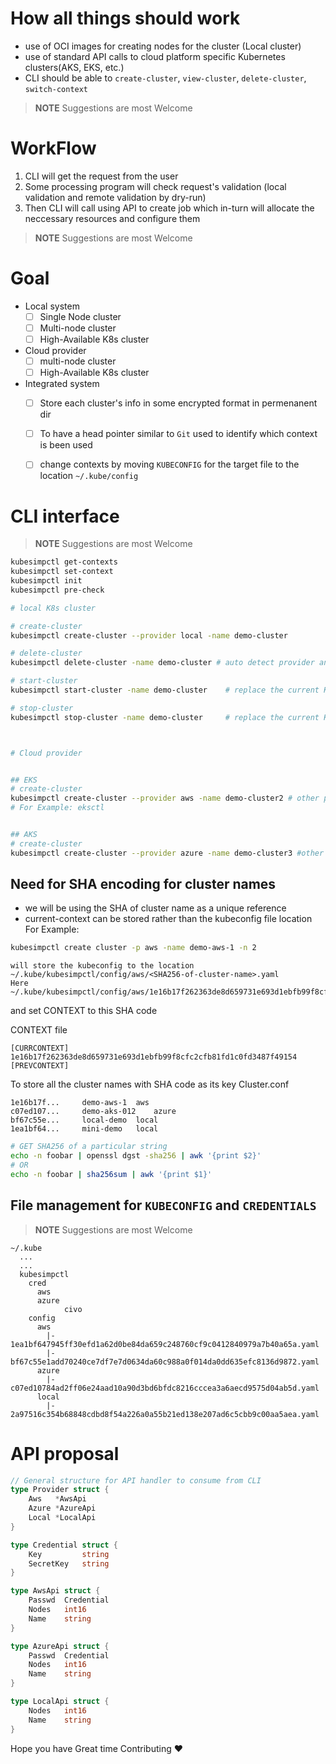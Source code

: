 # How all things should work

* use of OCI images for creating nodes for the cluster (Local cluster)
* use of standard API calls to cloud platform specific Kubernetes clusters(AKS, EKS, etc.)
* CLI should be able to `create-cluster`, `view-cluster`, `delete-cluster`, `switch-context`

> **NOTE**
> Suggestions are most Welcome

# WorkFlow

1. CLI will get the request from the user
2. Some processing program will check request's validation (local validation and remote validation by dry-run)
3. Then CLI will call using API to create job which in-turn will allocate the neccessary resources and configure them

> **NOTE**
> Suggestions are most Welcome

# Goal

- Local system
	- [  ] Single Node cluster
	- [  ] Multi-node cluster
	- [  ] High-Available K8s cluster
- Cloud provider
	- [  ] multi-node cluster
	- [  ] High-Available K8s cluster
- Integrated system
	- [  ] Store each cluster's info in some encrypted format in permenanent dir
	- [  ] To have a head pointer similar to `Git` used to identify which context is been used
    - [  ] change contexts by moving `KUBECONFIG` for the target file to the location `~/.kube/config`


# CLI interface

> **NOTE**
> Suggestions are most Welcome

```bash
kubesimpctl get-contexts
kubesimpctl set-context
kubesimpctl init
kubesimpctl pre-check

# local K8s cluster

# create-cluster
kubesimpctl create-cluster --provider local -name demo-cluster

# delete-cluster
kubesimpctl delete-cluster -name demo-cluster # auto detect provider and delete the resources

# start-cluster
kubesimpctl start-cluster -name demo-cluster 	# replace the current KUBECONFIG if present with the specific cluster's kubeconfig

# stop-cluster
kubesimpctl stop-cluster -name demo-cluster		# replace the current KUBECONFIG with the previous one if present or else empty config file



# Cloud provider


## EKS
# create-cluster
kubesimpctl create-cluster --provider aws -name demo-cluster2 # other paramaters for EKS specific
# For Example: eksctl


## AKS
# create-cluster
kubesimpctl create-cluster --provider azure -name demo-cluster3 #other paramaters for EKS specific

```


## Need for SHA encoding for cluster names
- we will be using the SHA of cluster name as a unique reference
- current-context can be stored rather than the kubeconfig file location
  For Example:
```bash
kubesimpctl create cluster -p aws -name demo-aws-1 -n 2
```
```text
will store the kubeconfig to the location
~/.kube/kubesimpctl/config/aws/<SHA256-of-cluster-name>.yaml
Here
~/.kube/kubesimpctl/config/aws/1e16b17f262363de8d659731e693d1ebfb99f8cfc2cfb81fd1c0fd3487f49154.yaml
```

and set CONTEXT to this SHA code

CONTEXT file
```editorconfig
[CURRCONTEXT]
1e16b17f262363de8d659731e693d1ebfb99f8cfc2cfb81fd1c0fd3487f49154
[PREVCONTEXT]

```

To store all the cluster names with SHA code as its key
Cluster.conf
```text
1e16b17f... 	demo-aws-1	aws
c07ed107... 	demo-aks-012	azure
bf67c55e... 	local-demo	local
1ea1bf64... 	mini-demo	local
```

[//]: # (TODO: view contexts)

[//]: # (TODO: set contexts)

```bash
# GET SHA256 of a particular string
echo -n foobar | openssl dgst -sha256 | awk '{print $2}'
# OR
echo -n foobar | sha256sum | awk '{print $1}'
```

## File management for `KUBECONFIG` and `CREDENTIALS`
> **NOTE**
> Suggestions are most Welcome


```text
~/.kube
  ...
  ...
  kubesimpctl
    cred
      aws
      azure
			civo
    config
      aws
        |- 1ea1bf647945ff30efd1a62d0be84da659c248760cf9c0412840979a7b40a65a.yaml
        |- bf67c55e1add70240ce7df7e7d0634da60c988a0f014da0dd635efc8136d9872.yaml
      azure
        |- c07ed10784ad2ff06e24aad10a90d3bd6bfdc8216cccea3a6aecd9575d04ab5d.yaml
      local
        |- 2a97516c354b68848cdbd8f54a226a0a55b21ed138e207ad6c5cbb9c00aa5aea.yaml
```


# API proposal

```go
// General structure for API handler to consume from CLI
type Provider struct {
	Aws   *AwsApi
	Azure *AzureApi
	Local *LocalApi
}

type Credential struct {
	Key 		string
	SecretKey 	string
}

type AwsApi struct {
	Passwd 	Credential
	Nodes 	int16
	Name   	string
}

type AzureApi struct {
	Passwd 	Credential
	Nodes 	int16
	Name   	string
}

type LocalApi struct {
	Nodes 	int16
	Name   	string
}
```


Hope you have Great time Contributing :heart:
